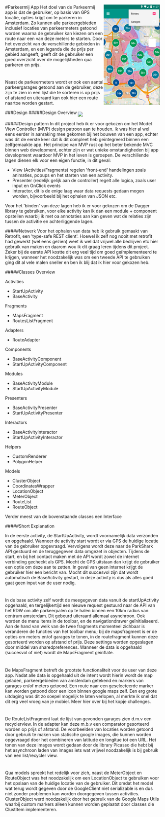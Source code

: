 #Parkeermij App
<img src="https://github.com/TammeThijs/parkeermij/blob/master/doc/MapsFragment2.PNG" align="right" height="326" width="183" >
Het doel van de Parkeermij app is dat de gebruiker, op basis van GPS locatie, opties krijgt om te parkeren in Amsterdam. Zo kunnen alle
parkeergebieden inclusief locaties van parkeermeters getoond worden waarna de gebruiker kan kiezen om een route naar een van deze meters
te starten. Door het overzicht van de verschillende gebieden in Amsterdam, en een leganda die de prijs per gebied aangeeft, geeft dit de 
gebruiker een goed overzicht over de mogelijkheden qua parkeren en prijs.
#
Naast de parkeermeters wordt er ook een aantal parkeergarages 
getoond aan de gebruiker, deze zijn te zien in een lijst die te sorteren is op prijs of afstand en uiteraard kan ook hier een route naartoe
worden gestart.

###Design
#####Design Overview
<img src="https://github.com/TammeThijs/parkeermij/blob/master/doc/Parkeermij%20Diagram.png" align="middle">

#####Design pattern
In dit project heb ik er voor gekozen om het Model View Controller (MVP) design patroon aan te houden. Ik was hier al wel eens eerder in aanraking mee gekomen bij het bouwen van een app, echter was dit de eerste keer dat ik dit compleet heb geïntegreerd binnen een zelfgemaakte app. Het principe van MVP rust op het beter bekende MVC binnen web development, echter zijn er wat unieke omstandigheden bij app development waardoor MVP in het leven is geroepen. De verschillende lagen dienen elk voor een eigen functie, in dit geval:
- View (Activities/Fragments) regelen 'front-end' handelingen zoals animaties, popups en het starten van een activity.
- Presenter (redelijk gelijk aan de controller) regelt alle logica, zoals user input en OnClick events
- Interactor, dit is de enige laag waar data requests gedaan mogen worden, bijvoorbeeld bij het ophalen van JSON etc.

Voor het 'binden' van deze lagen heb ik er voor gekozen om de Dagger library te gebruiken, voor elke activity kan ik dan een module + component opstellen waarbij ik met oa annotaties aan kan geven wat de relaties zijn tussen de activitie en achterliggende lagen.

#####Netwerk
Voor het ophalen van data heb ik gebruik gemaakt van Retrofit, een 'type-safe REST client'. Hoewel ik zelf nog nooit met retrofit had gewerkt (wel eens gezien) weet ik wel dat vrijwel alle bedrijven etc hier gebruik van maken en daarom wou ik dit graag leren tijdens dit project. Zeker bij de eerste API kostte dit erg veel tijd om goed geïmplementeerd te krijgen, wanneer het noodzakelijk was om een tweede API te gebruiken ging dit al vele malen sneller en ben ik blij dat ik hier voor gekozen heb.

#####Classes Overview

Activities
- StartUpActivity
- BaseActivity

Fragments
- MapsFragment
- RoutesListFragment

Adapters
- RouteAdapter

Components
- BaseActivityComponent
- StartUpActivityComponent

Modules
- BaseActivityModule
- StartUpActivityModule

Presenters
- BaseActivityPresenter
- StartUpActivityPresenter

Interactors
- BaseActivityInteractor
- StartUpActivityInteractor

Helpers
- CustomRenderer
- PolygonHelper

Models
- ClusterObject
- CoordinatesWrapper
- LocationObject
- MeterObject
- RouteList
- RouteObject

Verder meest van de bovenstaande classes een Interface

#####Short Explanation

In de eerste activity, de StartUpActivity, wordt voornamelijk data verzonden en opgehaald. Wanneer de activity start wordt er via GPS de huidige locatie van de gebruiker opgevraagd. Vervolgens wordt deze naar de ParkShark API gestuurd en de teruggegeven data omgezet in objecten. Tijdens de start, en bij het contact maken met de API wordt zowel de internet verbinding gecheckt als GPS. Mocht de GPS uitstaan dan krijgt de gebruiker een optie om deze aan te zetten. In geval van geen internet krijgt de gebruiker hier een bericht van. Mocht dit succesvol zijn dat wordt automatisch de BaseActivity gestart, in deze activity is dus als alles goed gaat geen input van de user nodig.
#
In de base activity zelf wordt de meegegeven data vanuit de startUpActivity opgehaald, en tergelijkertijd een nieuwe request gestuurd naar de API van het RDW om alle parkeerpalen op te halen binnen een 10km radius van centrum amsterdam. Dit gebeurd uiteraard allemaal asynchroon. Ook worden de menu items in de toolbar, en de navigationdrawer geïnitialiseerd. Aan de hand van welk van de twee fragments momenteel zichbaar is veranderen de functies van het toolbar menu; bij de mapsfragment is er de opties om meters en/of garages te tonen, in de routefragment kunnen deze gesorteerd worden op afstand of prijs. Deze settings worden opgeslagen door middel van sharedpreferences. Wanneer de data is opgehaald (succesvol of niet) wordt de MapsFragment geinflate.
#
De MapsFragment betreft de grootste functionaliteit voor de user van deze app. Nadat alle data is opgehaald uit de intent wordt hierin wordt de map geladen, parkeergebieden van amsterdam getekend en markers van garages en/of meters getoond. Een route naar een geselecteerde marker kan worden getoond door een icon binnen google maps zelf. Een erg grote uitdaging was dit zo soepel mogelijk te laten verlopen, al merkte ik snel dat dit erg veel vroeg van je mobiel. Meer hier over bij het kopje challenges.
#
De RouteListFragment laat de lijst van gevonden garages zien d.m.v een recyclerview. In de adapter kan deze m.b.v een comparator gesorteerd worden op prijs of afstand. De voorbeelden van locaties worden getoond door gebruik te maken van statische google images, die kunnen worden opgevraagd door het combineren van latitude en longitue tot een URL. Het tonen van deze images wordt gedaan door de library Picasso die hebt bij het asynchroon laden van images iets wat vrijwel noodzakelijk is bij gebruik van een list/recycler view.
#
Qua models spreekt het redelijk voor zich, naast de MeterObject en RouteObject was het noodzakelijk om een LocationObject te gebruiken voor het opslaan van de huidige locatie van de gebruiker. Dit omdat het model wat terug wordt gegeven door de GoogleClient niet serializable is en dus niet zonder problemen kan worden doorgegeven tussen activities. ClusterObject werd noodzakelijk door het gebruik van de Google Maps Utils waarbij custom markers alleen kunnen worden geplaatst door classes die ClustItem implementeren. 













